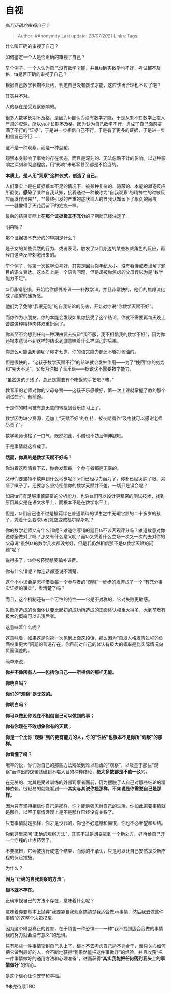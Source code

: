 # 自视
*如何正确的审视自己？*

> Author: #Anonymity
Last update: *23/07/2021* 
Links:
Tags:   



什么叫正确的审视了自己？

如何鉴定一个人是否正确的审视了自己？

举个例子，一个人认为自己没有数学才能，并且ta确实数学也不好，考试都不及格，ta是否正确的审视了自己？

根据自己数学长期不及格，判定自己没有数学才能，这应该再合理也不过了吧？

其实并不对。

人的存在是受观察影响的。

很多人数学长期不及格，是因为ta自认为没有数学才能，于是从来不在数学上投入严肃的资源，所以ya才长期不及格。因为认为自己数学不行，造成了自己面前摆满了不行的“证据”，于是进一步相信自己不行，于是有了更多的证据，于是进一步相信自己不行……

这不是一种观察，而是一种型塑。

观察本身影响了事物的存在状态，而且是深刻的、无法忽略不计的影响。以这种影响之深刻和彻底程度，用“影响”来形容甚至都是不恰当的。

**本质上，是人用“观察”这种仪式，创造了自己。**

人们事实上是在证据根本不足的情况下，被某种复杂的、隐蔽的、本能的趋避反应所驱使，**感染**了某种自我认知，接着通过一种被称为“自我观察”的精神性的过敏反应而发作出来**，**最终引发的严重的症状给人的自我认知留下了永久的瘢痕——就像得了天花后留下的疤痕一样。

最后的结果实际上**在那个证据极其不充分**的早期就已经注定了。

明白吗？

那个证据极不充分的的早期是什么？

是子女的某些偶然的行为、或者表现，触发了ta们身边的某些权威角色的反应，再经由这些反应刺激出来的。

举个例子，你第一次数学没考好，其实是因为你年纪太小，没有看懂或者误解了题目的语文表达。这本质上是一个语言问题，但是却被你焦虑的父母误以为是“数学能力不足”。

ta们非常恐惧，开始给你额外补课——补数学课。并且非常快的，他们的焦虑演化成了绝望的挫折感。

他们为了免除“我很无能”的自我结论的伤害，开始对你说“你数学天赋不好”。

而你作为小朋友，你的本能会发现如果你接受了这个结论，你就不需要再每天晚上苦熬这种精神肉体双重折磨了。

你甚至不会想到任何一种理由要去抗辩“我不服，我不相信我的数学不好”，因为你还根本意识不到这样的结论到底意味着什么样深远的后果。

你怎么可能会知道呢？你才七岁，你的语文能力都还不够打酱油的。

但是很快的，“这孩子数学天赋不行”的结论就会发生作用——为了“挽回”你的劣势和“先天不足”，父母为你报了音乐班——据说这不需要数学能力。

“虽然这孩子残了，总还是需要有个吃饭的手艺吧？唉。”

教音乐的老师对你的父母夸赞——这孩子乐感很好，第一次上课就掌握了教的那个测试曲子，有前途。

于是你的时间被有意无意的转拨到音乐练习上了。

数学因为缺少资源，还加上“天赋不好”的加持，被长期看作“及格就可以感谢老师尽责了”。

数学老师也松了一口气，既然如此，小僧也不妨且伸伸腿吧。

于是事情就这样成了。

**然而，你真的是数学天赋不好吗？**

你沿着这剧情看下去，你会发现每一个参与者都是无辜的。

父母们要坚持不放弃到什么地步呢？ta们已经尽力而为了，你都已经哭肿了眼、哭哑了嗓子了，还要怎么坚持相信你的数学天赋并不差，一切只是误会呢？

如果ta们有足够审慎周密的分析能力，也许ta们可以设计更精密的测试技术，找到原因其实是在语文水平上，而根本不是在数学水平上。

但是，ta们自己也不过是被羁绊在普通琐碎的谋生之中无暇它顾的二十多岁的孩子，凭着什么要求ta们凭空变成福尔摩斯呢？

你的数学老师又有什么错呢？难道你写错的题目ta不该客观评分吗？难道故意对你说你全做对了吗？那又有什么意义呢？而ta又凭着什么立场一次又一次的去对你的父母说“虽然ta的数学几次都没考好，但是我仍然相信那不是ta数学天赋的问题”呢？

说得多了，ta会被怀疑想要骗补课费。

你有什么错呢？你连话都还说不清楚。

这个小小误会是怎样借着每一个参与者的“观察”一步步的发育成了一个“有充分事实证据的事实”，看清楚了吗？

而且，这个机制还有一个可怕的特性——它是不对称的，它对失败更敏感。

失败所造成的负面体认要比起初的成功所造成的正面体认权重大得多，大到前者有极大的概率可以击溃后者。

  


这意味着什么呢？

这意味着，如果这是你第一次见到上面这段话，那么因为“自发人格发育过程的负面权重更大”问题的普遍存在，你目前对自己的体认有极大的概率是比实际情况向负面偏差的。

简单来说，

**你并不像所有人——包括你自己——所相信的那样无能。**

**你明白吗？**

**你们的“观察”是无效的。**

**你明白吗？**

**你可以做到你现在不相信自己可以做到的事；**

**你有你现在不敢想象你有的天赋；**

**你是一个比你“观察”到的更有能力的人，你的“性格”也根本不是你所“观察”的那样。**

**你看懂了吗？**

坦率的说，你们对自己的那些方法残破到难以启齿的“观察”，以及基于那些“观察”而作出的逻辑残破到不堪入目的种种结论，**绝大多数都是不值一驳**的。

在无关的、尤其是受过训练的外部观察者面前，因为摆脱了人自己对那些结论的精神依赖，很轻易的就能看到——**其实与其说你是那样，不如说是你需要自己是那样。**

因为只有坚持相信你自己是那样，你才能勉强忍耐自己的生活。你如此需要事情就是那样，以至于事情客观上是不是那样已经没有关系了。

只有事情就是那样，你才是没罪的，你也不必遗憾和悔恨，你也不必奢望和纠结。

你到这里来问“正确的观察方法”，其实不过是想要拿到一个新处方，好再给自己开一个疗程的止疼药罢了。

不要抗辩，它会被执行成这个结果，而你的不承认，只是可以让自己安然享受新疗程的保险措施。

为什么？

**因为“正确的自我观察的方法”，**

**根本就不存在。**

正确审视自己的方法不存在，意味着什么呢？

意味着你要基本上抛弃“我要靠自我观察搞清楚我适合做xx事情，然后我去做这件事情”的这整个决策模型。

因为这个模型真正的要害，在于销售一种恐惧——一种“我不找到适合我做的事情我的努力就会没有意义”的恐惧。

只有那些一件事情轮到自己头上了，根本不去考虑自己适不适合干，而只关心如何把它做到最好的人，会不断地获得“我果然能把这件事做好”的经验，并且收获“把一件事情做好的通用方法和心理准备”，进而获得“**其实我能把任何落到我头上的事情做好**”的信心。

是这个信心让你安宁和幸福。

  


  

#未完待续TBC 



